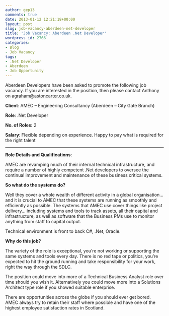 ```yaml
---
author: gep13
comments: true
date: 2013-01-12 12:21:18+00:00
layout: post
slug: job-vacancy-aberdeen-net-developer
title: 'Job Vacancy: Aberdeen .Net Developer'
wordpress_id: 2766
categories:
- Blog
- Job Vacancy
tags:
- .Net Developer
- Aberdeen
- Job Opportunity
---
```


Aberdeen Developers have been asked to promote the following job vacancy. If you are interested in the position, then please contact Anthony on [agraham@astoncarter.co.uk](mailto:agraham@astoncarter.co.uk).

 

  

**Client**: AMEC – Engineering Consultancy (Aberdeen – City Gate Branch)

   

**Role**: .Net Developer

   

**No. of Roles:** 2

   

**Salary**: Flexible depending on experience. Happy to pay what is required for the right talent

   

****

   

**Role Details and Qualifications**:

   

AMEC are revamping much of their internal technical infrastructure, and require a number of highly competent .Net developers to oversee the continual improvement and maintenance of these business critical systems.

   

**So what do the systems do?**

   

Well they cover a whole wealth of different activity in a global organisation... and it is crucial to AMEC that these systems are running as smoothly and efficiently as possible. The systems that AMEC use cover things like project delivery... including systems and tools to track assets, all their capital and infrastructure, as well as software that the Business PMs use to monitor anything from staff to capital output. 

   

Technical environment is front to back C#, .Net, Oracle. 

   

**Why do this job?**

   

The variety of the role is exceptional, you’re not working or supporting the same systems and tools every day. There is no red tape or politics, you’re expected to hit the ground running and take responsibility for your work, right the way through the SDLC.

   

The position could move into more of a Technical Business Analyst role over time should you wish it. Alternatively you could move more into a Solutions Architect type role if you showed suitable enterprise. 

   

There are opportunities across the globe if you should ever get bored. AMEC always try to retain their staff where possible and have one of the highest employee satisfaction rates in Scotland.



